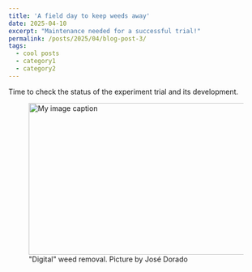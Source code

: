 ```yaml
---
title: 'A field day to keep weeds away'
date: 2025-04-10
excerpt: "Maintenance needed for a successful trial!"
permalink: /posts/2025/04/blog-post-3/
tags:
  - cool posts
  - category1
  - category2
---
```


Time to check the status of the experiment trial and its development. 

<figure>
  <img src="https://irenebs.github.io/irene_borra-serrano/images/IMG_6732.JPEG" alt="My image caption" width="500" height="300"/>
  <figcaption>"Digital" weed removal. Picture by José Dorado</figcaption>
</figure>
